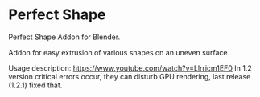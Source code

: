 # Perfect Shape
Perfect Shape Addon for Blender.

Addon for easy extrusion of various shapes on an uneven surface

Usage description: https://www.youtube.com/watch?v=Llrricm1EF0
In 1.2 version critical errors occur, they can disturb GPU rendering, last release (1.2.1) fixed that.
